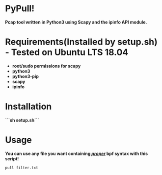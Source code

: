 <h1>PyPull!</h1>
<strong><b>Pcap tool written in Python3 using Scapy and the ipinfo API module.</b></strong>
<h1>Requirements(Installed by setup.sh) - Tested on Ubuntu LTS 18.04</h1>
<ul><strong><b>
 <li>root/sudo permissions for scapy</li>
 <li>python3</li>
 <li>python3-pip</li>
 <li>scapy</li>
 <li>ipinfo</li>
</ul></b></strong>

<h1>Installation</h1>
<strong><b>
```sh setup.sh```
</b></strong>



<h1>Usage</h1> 
<b>You can use any file you want containing <u><em>proper</em></u> bpf syntax with this script!</b>

```pull filter.txt```
